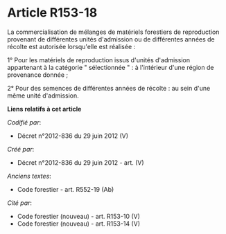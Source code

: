 # Article R153-18

La commercialisation de mélanges de matériels forestiers de reproduction provenant de différentes unités d'admission ou de
différentes années de récolte est autorisée lorsqu'elle est réalisée :

1° Pour les matériels de reproduction issus d'unités d'admission appartenant à la catégorie " sélectionnée " : à l'intérieur
d'une région de provenance donnée ;

2° Pour des semences de différentes années de récolte : au sein d'une même unité d'admission.

**Liens relatifs à cet article**

_Codifié par_:

  - Décret n°2012-836 du 29 juin 2012 (V)

_Créé par_:

  - Décret n°2012-836 du 29 juin 2012 - art. (V)

_Anciens textes_:

  - Code forestier - art. R552-19 (Ab)

_Cité par_:

  - Code forestier (nouveau) - art. R153-10 (V)
  - Code forestier (nouveau) - art. R153-14 (V)
